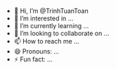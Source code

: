- 👋 Hi, I’m @TrinhTuanToan
- 👀 I’m interested in ...
- 🌱 I’m currently learning ...
- 💞️ I’m looking to collaborate on ...
- 📫 How to reach me ...
- 😄 Pronouns: ...
- ⚡ Fun fact: ...

<!---
TrinhTuanToan/TrinhTuanToan is a ✨ special ✨ repository because its `README.md` (this file) appears on your GitHub profile.
You can click the Preview link to take a look at your changes.
--->
